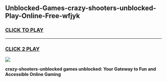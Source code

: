 
## Unblocked-Games-crazy-shooters-unblocked-Play-Online-Free-wfjyk
<h3>
<a href="https://premium76.site?title=crazy-shooters-unblocked&ref=26A">CLICK TO PLAY</a></h3>
<hr>

<h3>
<a href="https://premium76.site?title=crazy-shooters-unblocked&ref=26A">CLICK 2 PLAY</a>
  
</h3>

<a href="https://premium76.site?title=crazy-shooters-unblocked&ref=26A"><img src="https://clearcache.store/games.png"></a>


**crazy-shooters-unblocked games unblocked: Your Gateway to Fun and Accessible Online Gaming**

